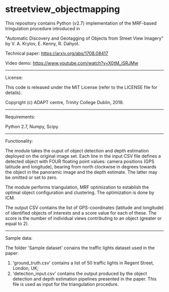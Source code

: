 # streetview_objectmapping

This repository contains Python (v2.7) implementation of the MRF-based tringulation procedure introduced in

"Automatic Discovery and Geotagging of Objects from Street View Imagery"
by V. A. Krylov, E. Kenny, R. Dahyot.

Technical paper: https://arxiv.org/abs/1708.08417

Video demo: https://www.youtube.com/watch?v=X0tM_iSRJMw

-----------------------------------------------------------

License:

This code is released under the MIT License (refer to the LICENSE file for details).

Copyright (c) ADAPT centre, Trinity College Dublin, 2018.

-----------------------------------------------------------

Requirements:

Python 2.7, Numpy, Scipy.

-----------------------------------------------------------

Functionality:

The module takes the ouput of object detection and depth estimation deployed on the original image set. Each line in the input CSV file defines a detected object with FOUR floating point values: camera positions (GPS latitude and longitude), bearing from north clockwise in degrees towards the object in the panoramic image and the depth estimate. The latter may be omitted or set to zero.

The module performs triangulation, MRF optimization to establish the optimal object configuration and clustering. The optimization is done by ICM.

The output CSV contains the list of GPS-coordinates (latitude and longitude) of identified objects of interests and a score value for each of these. The score is the number of individual views contributing to an object (greater or equal to 2).

-----------------------------------------------------------

Sample data:

The folder 'Sample dataset' conains the traffic lights dataset used in the paper:
1) 'ground_truth.csv' contains a list of 50 traffic lights in Regent Street, London, UK;
2) 'detection_input.csv' contains the output produced by the object detection and depth estimation pipelines presented in the paper. This file is used as input for the triangulation procedure.

